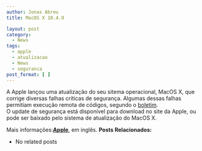 ```yaml
---
author: Jonas Abreu
title: MacOS X 10.4.9

layout: post
category:
  - News
tags:
  - apple
  - atualizacao
  - News
  - seguranca
post_format: [ ]
---
```

A Apple lançou uma atualização do seu sitema operacional, MacOS X, que corrige diversas falhas críticas de segurança. Algumas dessas falhas permitiam execução remota de códigos, segundo o [boletim][1].  
O update de segurança está disponível para download no site da Apple, ou pode ser baixado pelo sistema de atualização do MacOS X.

Mais informações:**[Apple][2]**, em inglês. 
**Posts Relacionados:** 
*   No related posts












 [1]: http://docs.info.apple.com/article.html?artnum=305214
 [2]: http://www.apple.com





